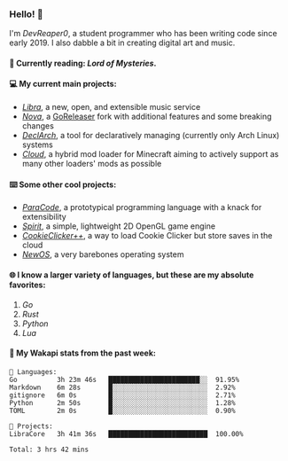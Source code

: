 ### Hello! 👋

I'm _DevReaper0_, a student programmer who has been writing code since early 2019. I also dabble a bit in creating digital art and music.

#### 📖 Currently reading: *Lord of Mysteries*.

#### 💻 My current main projects:

-   _[Libra](https://github.com/LibraMusic)_, a new, open, and extensible music service
-   _[Nova](https://github.com/LibraMusic/Nova)_, a [GoReleaser](https://github.com/goreleaser/goreleaser) fork with additional features and some breaking changes
-   _[DeclArch](https://github.com/DevReaper0/declarch)_, a tool for declaratively managing (currently only Arch Linux) systems
-   _[Cloud](https://github.com/CloudLoaderMC/CloudLoader)_, a hybrid mod loader for Minecraft aiming to actively support as many other loaders' mods as possible

#### ⌨️ Some other cool projects:

-   _[ParaCode](https://github.com/ParaCodeLang/ParaCode)_, a prototypical programming language with a knack for extensibility
-   _[Spirit](https://gitlab.com/DevReaper0/SpiritEngine)_, a simple, lightweight 2D OpenGL game engine
-   _[CookieClicker++](https://github.com/DevReaper0/CookieClickerPlusPlus)_, a way to load Cookie Clicker but store saves in the cloud
-   _[NewOS](https://github.com/DevReaper0/NewOS)_, a very barebones operating system

#### 🌐 I know a larger variety of languages, but these are my absolute favorites:

1. _Go_
2. _Rust_
3. _Python_
4. _Lua_

#### 📡 My Wakapi stats from the past week:

```text
💾 Languages:
Go          3h 23m 46s   ███████████████████████░░  91.95%
Markdown    6m 28s       █░░░░░░░░░░░░░░░░░░░░░░░░  2.92%
gitignore   6m 0s        █░░░░░░░░░░░░░░░░░░░░░░░░  2.71%
Python      2m 50s       █░░░░░░░░░░░░░░░░░░░░░░░░  1.28%
TOML        2m 0s        █░░░░░░░░░░░░░░░░░░░░░░░░  0.90%

💼 Projects:
LibraCore   3h 41m 36s   █████████████████████████  100.00%

Total: 3 hrs 42 mins
```

